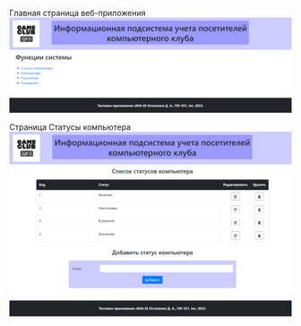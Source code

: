 Главная страница веб-приложения
![alt text](https://github.com/oda-19/JavaEE_Ostapenko_PI-331/blob/screen/glav.png?raw=true)

Страница Статусы компьютера
![Страница Статусы компьютера](https://github.com/oda-19/JavaEE_Ostapenko_PI-331/blob/screen/2024-02-09_05-17-51.png?raw=true)
